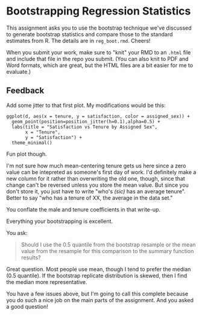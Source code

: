 # Bootstrapping Regression Statistics

This assignment asks you to use the bootstrap technique we've discussed
to generate bootstrap statistics and compare those to the standard estimates
from R. The details are in `reg_boot.rmd`. Cheers!

When you submit your work, make sure to "knit" your RMD to an `.html` file and include that file in the repo you submit. (You can also knit to PDF and Word formats, which are great, but the HTML files are a bit easier for me to evaluate.) 

## Feedback

Add some jitter to that first plot. My modifications would be this: 
```
ggplot(d, aes(x = tenure, y = satisfaction, color = assigned_sex)) +
  geom_point(position=position_jitter(h=0.1),alpha=0.5) +
  labs(title = "Satisfaction vs Tenure by Assigned Sex",
       x = "Tenure",
       y = "Satisfaction") +
  theme_minimal()
```

Fun plot though. 

I'm not sure how much mean-centering tenure gets us here since a zero value can be intepreted as someone's first day of work. I'd definitely make a new column for it rather than overwriting the old one, though, since that change can't be reversed unless you store the mean value. But since you don't store it, you just have to write "who's _(sic)_ has an average tenure". Better to say "who has a tenure of XX, the average in the data set."

You conflate the male and tenure coefficients in that write-up.

Everything your bootstrapping is excellent.

You ask: 
> Should I use the 0.5 quantile from the bootstrap resample or the mean value from the resample for this comparison to the summary function results?
>

Great question. Most people use mean, though I tend to prefer the median (0.5 quantile). If the bootstrap replicate distribution is skewed, then I find the median more representative. 

You have a few issues above, but I'm going to call this complete because you do such a nice job on the main parts of the assignment. And you asked a good question!

